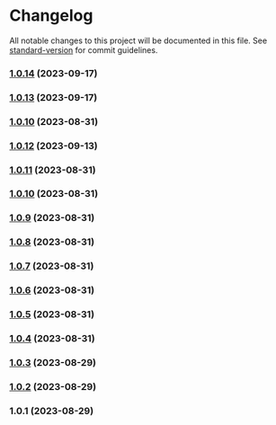 # Changelog

All notable changes to this project will be documented in this file. See [standard-version](https://github.com/conventional-changelog/standard-version) for commit guidelines.

### [1.0.14](https://github.com/JsonLYH/agility-form/compare/v1.0.13...v1.0.14) (2023-09-17)

### [1.0.13](https://github.com/JsonLYH/agility-form/compare/v1.0.12...v1.0.13) (2023-09-17)

### [1.0.10](https://github.com/JsonLYH/agility-form/compare/v1.0.9...v1.0.10) (2023-08-31)

### [1.0.12](https://github.com/JsonLYH/agility-form/compare/v1.0.11...v1.0.12) (2023-09-13)

### [1.0.11](https://github.com/JsonLYH/agility-form/compare/v1.0.9...v1.0.11) (2023-08-31)

### [1.0.10](https://github.com/JsonLYH/agility-form/compare/v1.0.9...v1.0.10) (2023-08-31)

### [1.0.9](https://github.com/JsonLYH/agility-form/compare/v1.0.8...v1.0.9) (2023-08-31)

### [1.0.8](https://github.com/JsonLYH/agility-form/compare/v1.0.7...v1.0.8) (2023-08-31)

### [1.0.7](https://github.com/JsonLYH/agility-form/compare/v1.0.6...v1.0.7) (2023-08-31)

### [1.0.6](https://github.com/JsonLYH/agility-form/compare/v1.0.5...v1.0.6) (2023-08-31)

### [1.0.5](https://github.com/JsonLYH/agility-form/compare/v1.0.4...v1.0.5) (2023-08-31)

### [1.0.4](https://github.com/JsonLYH/agility-form/compare/v1.0.3...v1.0.4) (2023-08-31)

### [1.0.3](https://github.com/JsonLYH/agility-form/compare/v1.0.2...v1.0.3) (2023-08-29)

### [1.0.2](https://github.com/JsonLYH/agility-form/compare/v1.0.1...v1.0.2) (2023-08-29)

### 1.0.1 (2023-08-29)
